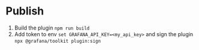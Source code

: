 # Publish
1. Build the plugin `npm run build`
2. Add token to env `set GRAFANA_API_KEY=<my_api_key>` and sign the plugin `npx @grafana/toolkit plugin:sign`